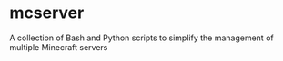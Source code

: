 # mcserver
A collection of Bash and Python scripts to simplify the management of multiple Minecraft servers

